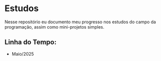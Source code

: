# Estudos
Nesse repositório eu documento meu progresso nos estudos do campo da programação, assim como mini-projetos simples.


## Linha do Tempo:

- Maio/2025

